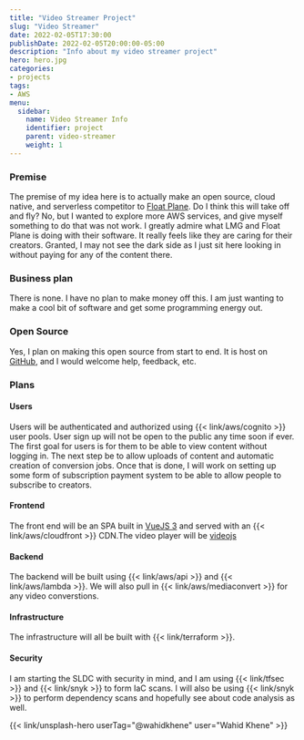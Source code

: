 ```yaml
---
title: "Video Streamer Project"
slug: "Video Streamer"
date: 2022-02-05T17:30:00
publishDate: 2022-02-05T20:00:00-05:00
description: "Info about my video streamer project"
hero: hero.jpg
categories:
- projects
tags:
- AWS
menu:
  sidebar:
    name: Video Streamer Info
    identifier: project
    parent: video-streamer
    weight: 1
---
```


### Premise
The premise of my idea here is to actually make an open source, cloud native, and serverless competitor to [Float Plane](https://www.floatplane.com/). Do I think this will take off and fly? No, but I wanted to explore more AWS services, and give myself something to do that was not work. I greatly admire what LMG and Float Plane is doing with their software. It really feels like they are caring for their creators. Granted, I may not see the dark side as I just sit here looking in without paying for any of the content there.

### Business plan
There is none. I have no plan to make money off this. I am just wanting to make a cool bit of software and get some programming energy out.

### Open Source
Yes, I plan on making this open source from start to end. It is host on [GitHub](https://github.com/rayprogramming/videoStreamer/), and I would welcome help, feedback, etc.

### Plans

#### Users
Users will be authenticated and authorized using {{< link/aws/cognito >}} user pools. User sign up will not be open to the public any time soon if ever. The first goal for users is for them to be able to view content without logging in. The next step be to allow uploads of content and automatic creation of conversion jobs. Once that is done, I will work on setting up some form of subscription payment system to be able to allow people to subscribe to creators.

#### Frontend
The front end will be an SPA built in [VueJS 3](https://v3.vuejs.org/) and served with an {{< link/aws/cloudfront >}} CDN.The video player will be [videojs](https://videojs.com/)

#### Backend
The backend will be built using {{< link/aws/api >}} and {{< link/aws/lambda >}}. We will also pull in {{< link/aws/mediaconvert >}} for any video converstions.

#### Infrastructure
The infrastructure will all be built with {{< link/terraform >}}.

#### Security
I am starting the SLDC with security in mind, and I am using {{< link/tfsec >}} and {{< link/snyk >}} to form IaC scans. I will also be using {{< link/snyk >}} to perform dependency scans and hopefully see about code analysis as well.


{{< link/unsplash-hero userTag="@wahidkhene" user="Wahid Khene" >}}
